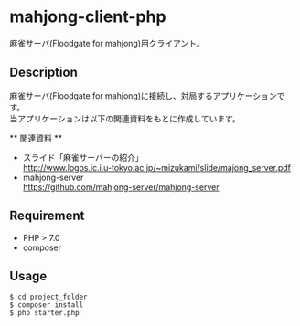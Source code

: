 mahjong-client-php
====

麻雀サーバ(Floodgate for mahjong)用クライアント。

## Description

麻雀サーバ(Floodgate for mahjong)に接続し、対局するアプリケーションです。  
当アプリケーションは以下の関連資料をもとに作成しています。

** 関連資料 **
* スライド「麻雀サーバーの紹介」  
http://www.logos.ic.i.u-tokyo.ac.jp/~mizukami/slide/majong_server.pdf
* mahjong-server  
https://github.com/mahjong-server/mahjong-server

## Requirement

* PHP > 7.0
* composer

## Usage

~~~
$ cd project_folder
$ composer install
$ php starter.php
~~~
